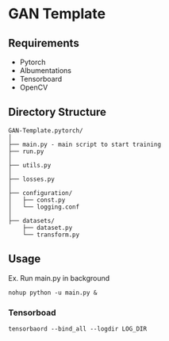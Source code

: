 # GAN Template

## Requirements
- Pytorch
- Albumentations
- Tensorboard
- OpenCV

## Directory Structure
```
GAN-Template.pytorch/
│
├── main.py - main script to start training
├── run.py
│
├── utils.py 
│
├── losses.py 
│
├── configuration/
│   ├── const.py
│   └── logging.conf
│
├── datasets/ 
    ├── dataset.py
    └── transform.py
```

## Usage
Ex. Run main.py in background
```
nohup python -u main.py &
```

### Tensorboad
```
tensorbaord --bind_all --logdir LOG_DIR
```
